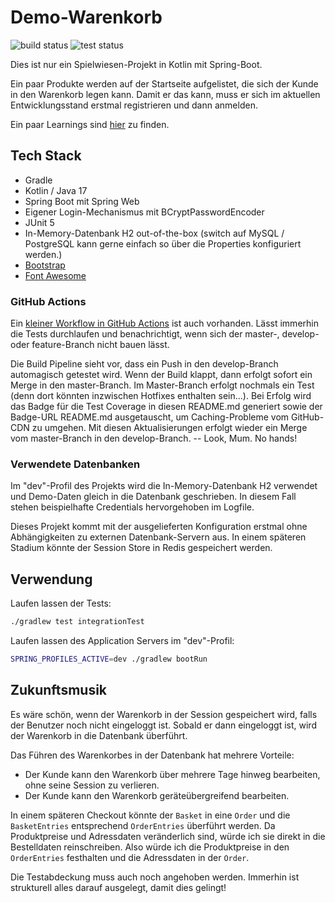 Demo-Warenkorb
==============
![build status](https://github.com/FilipDisvolvas/demo-shopping-cart/actions/workflows/test-master.yml/badge.svg?branch=master)
![test status](https://raw.githubusercontent.com/FilipDisvolvas/demo-shopping-cart/master/.github/badges/jacoco.svg?cache-buster=97289)


Dies ist nur ein Spielwiesen-Projekt in Kotlin mit Spring-Boot.

Ein paar Produkte werden auf der Startseite  aufgelistet, die sich der
Kunde in den Warenkorb legen kann. Damit er das kann,  muss er sich im
aktuellen Entwicklungsstand erstmal registrieren und dann anmelden.

Ein paar Learnings sind [hier](IMPLEMENTATION.md) zu finden.

Tech Stack
--------------
* Gradle
* Kotlin / Java 17
* Spring Boot mit Spring Web
* Eigener Login-Mechanismus mit BCryptPasswordEncoder
* JUnit 5
* In-Memory-Datenbank H2 out-of-the-box (switch auf MySQL / PostgreSQL kann gerne einfach so über die Properties konfiguriert werden.)
* [Bootstrap](https://getbootstrap.com/)
* [Font Awesome](https://fontawesome.com/)

### GitHub Actions
Ein [kleiner Workflow in GitHub Actions](https://github.com/FilipDisvolvas/bookmarkr/actions) ist auch vorhanden.
Lässt immerhin die Tests durchlaufen und benachrichtigt, wenn sich der master-, develop- oder feature-Branch nicht bauen lässt.

Die Build Pipeline sieht vor, dass ein Push in den develop-Branch automagisch getestet wird. Wenn der Build klappt, dann
erfolgt sofort ein Merge in den master-Branch. Im Master-Branch erfolgt nochmals ein Test (denn dort könnten inzwischen
Hotfixes enthalten sein...). Bei Erfolg wird das Badge für die Test Coverage in diesen README.md generiert
sowie der Badge-URL README.md ausgetauscht, um Caching-Probleme vom GitHub-CDN zu umgehen. Mit diesen Aktualisierungen
erfolgt wieder ein Merge vom master-Branch in den develop-Branch. -- Look, Mum. No hands!


### Verwendete Datenbanken
Im "dev"-Profil des Projekts wird die In-Memory-Datenbank H2 verwendet
und Demo-Daten  gleich in die Datenbank geschrieben. In diesem Fall
stehen beispielhafte Credentials  hervorgehoben im Logfile.

Dieses Projekt kommt mit der ausgelieferten Konfiguration erstmal ohne
Abhängigkeiten zu externen Datenbank-Servern  aus. In einem späteren
Stadium könnte der Session Store in Redis gespeichert  werden.

Verwendung
--------------
Laufen lassen der Tests:
```bash
./gradlew test integrationTest
```

Laufen lassen des Application Servers im "dev"-Profil:
```bash
SPRING_PROFILES_ACTIVE=dev ./gradlew bootRun
```

Zukunftsmusik
-----------------
Es wäre schön, wenn der Warenkorb in der  Session  gespeichert wird,
falls der Benutzer noch nicht eingeloggt ist.  Sobald er dann  eingeloggt ist,
wird der Warenkorb in die Datenbank überführt.

Das Führen des Warenkorbes in der Datenbank hat mehrere Vorteile:
* Der Kunde kann den Warenkorb über mehrere Tage hinweg bearbeiten, ohne seine Session zu verlieren.
* Der Kunde kann den Warenkorb geräteübergreifend bearbeiten.

In einem späteren Checkout könnte der `Basket` in eine `Order` und
die `BasketEntries` entsprechend `OrderEntries` überführt werden. Da
Produktpreise und Adressdaten veränderlich sind,  würde ich sie direkt
in die Bestelldaten reinschreiben. Also würde ich die Produktpreise  in
den `OrderEntries` festhalten und die Adressdaten in der `Order`.

Die Testabdeckung muss auch noch angehoben werden. Immerhin ist strukturell
alles darauf ausgelegt, damit dies gelingt!

